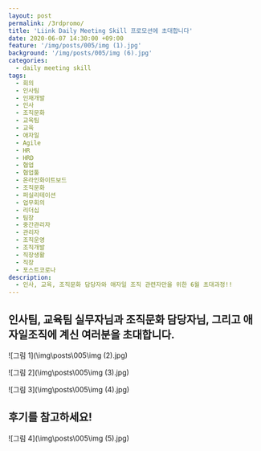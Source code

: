 ```yaml
---
layout: post
permalink: /3rdpromo/
title: 'Liink Daily Meeting Skill 프로모션에 초대합니다'
date: 2020-06-07 14:30:00 +09:00
feature: '/img/posts/005/img (1).jpg'
background: '/img/posts/005/img (6).jpg'
categories:
  - daily meeting skill
tags:
  - 회의
  - 인사팀
  - 인재개발
  - 인사
  - 조직문화
  - 교육팀
  - 교육
  - 애자일
  - Agile
  - HR
  - HRD
  - 협업
  - 협업툴
  - 온라인화이트보드
  - 조직문화
  - 퍼실리테이션
  - 업무회의
  - 리더십
  - 팀장
  - 중간관리자
  - 관리자
  - 조직운영
  - 조직개발
  - 직장생활
  - 직장
  - 포스트코로나
description:
  - 인사, 교육, 조직문화 담당자와 애자일 조직 관련자만을 위한 6월 초대과정!!
---
```


## 인사팀, 교육팀 실무자님과 조직문화 담당자님, 그리고 애자일조직에 계신 여러분을 초대합니다.

![그림 1](\img\posts\005\img (2).jpg)

![그림 2](\img\posts\005\img (3).jpg)

![그림 3](\img\posts\005\img (4).jpg)

## 후기를 참고하세요!

![그림 4](\img\posts\005\img (5).jpg)